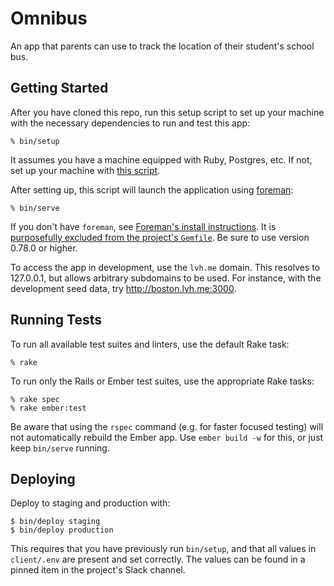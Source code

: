 # Omnibus

An app that parents can use to track the location of their student's school bus.

## Getting Started

After you have cloned this repo, run this setup script to set up your machine
with the necessary dependencies to run and test this app:

    % bin/setup

It assumes you have a machine equipped with Ruby, Postgres, etc. If not, set up
your machine with [this script].

[this script]: https://github.com/Vermonster/laptop

After setting up, this script will launch the application using [foreman]:

    % bin/serve

If you don't have `foreman`, see [Foreman's install instructions][foreman]. It
is [purposefully excluded from the project's `Gemfile`][exclude]. Be sure to use
version 0.78.0 or higher.

To access the app in development, use the `lvh.me` domain. This resolves to
127.0.0.1, but allows arbitrary subdomains to be used. For instance, with the
development seed data, try <http://boston.lvh.me:3000>.

[foreman]: https://github.com/ddollar/foreman
[exclude]: https://github.com/ddollar/foreman/pull/437#issuecomment-41110407

## Running Tests

To run all available test suites and linters, use the default Rake task:

    % rake

To run only the Rails or Ember test suites, use the appropriate Rake tasks:

    % rake spec
    % rake ember:test

Be aware that using the `rspec` command (e.g. for faster focused testing) will
not automatically rebuild the Ember app. Use `ember build -w` for this, or just
keep `bin/serve` running.

## Deploying

Deploy to staging and production with:

    $ bin/deploy staging
    $ bin/deploy production

This requires that you have previously run `bin/setup`, and that all values in
`client/.env` are present and set correctly. The values can be found in a pinned
item in the project's Slack channel.
